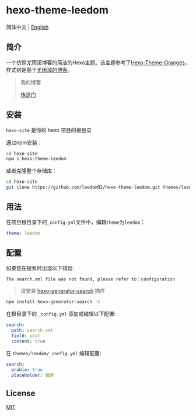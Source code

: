 # hexo-theme-leedom

简体中文 | [English](./README.md)

## 简介

一个仿照尤雨溪博客的简洁的Hexo主题。该主题参考了[Hexo-Theme-Oranges](https://github.com/zchengsite/hexo-theme-oranges)，样式则是基于[尤雨溪的博客](https://blog.evanyou.me)。
 
> 我的博客
> 
>[传送门](https://blog.leedom.me/)

## 安装
`hexo-site` 是你的 hexo 项目的根目录

通过npm安装：
```sh
cd hexo-site
npm i hexo-theme-leedom
```

或者克隆整个存储库：
```sh
cd hexo-site
git clone https://github.com/leedom92/hexo-theme-leedom.git themes/leedom
```

## 用法

在项目根目录下的`_config.yml`文件中，编辑`theme`为`leedom`：

```yml
theme: leedom
```

## 配置
如果您在搜索时出现以下错误:
```html
The search.xml file was not found, please refer to：configuration
```

>请安装 [hexo-generator-search](https://github.com/wzpan/hexo-generator-search) 插件

```sh
npm install hexo-generator-search -S
```
在根目录下的 `_config.yml` 添加或编辑以下配置:
```yml
search:
  path: search.xml
  field: post
  content: true
```

在 `themes/leedom/_config.yml` 编辑配置:
```yml
search:
  enable: true
  placeholder: 搜索
```

## License

[MIT](https://github.com/leedom92/hexo-theme-leedom/blob/master/LICENSE)
